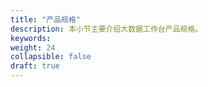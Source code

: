 ```yaml
---
title: "产品规格"
description: 本小节主要介绍大数据工作台产品规格。 
keywords:  
weight: 24
collapsible: false
draft: true
---
```





